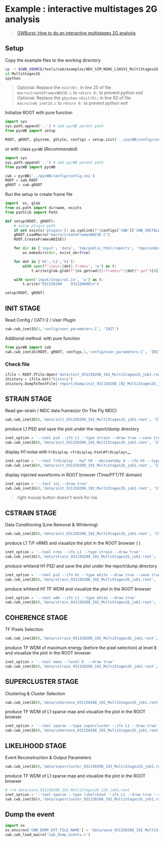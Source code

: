 # Example : interactive multistages 2G analysis

> [GWBurst: How to do an interactive multistages 2G analysis](https://gwburst.gitlab.io/documentation/latest/html/faq.html#how-to-do-an-interactive-multistages-2g-analysis)


## Setup

Copy the example files to the working directory

```bash
cp -r $CWB_SOURCE/tools/cwb/examples/ADV_SIM_NSNS_L1H1V1_MultiStages2G  MultiStages2G
cd MultiStages2G
ipython
```

> Optional: Replace the `exit(0);` in line 25 of file `macro/CreateFramesNOISE.c` to `return 0;` to prevent python exit
> Optional: Replace the `gSystem->Exit(0);` in line 92 of file `macro/cwb_inet2G.c` to `return 0;` to prevent python exit

Initialize ROOT with pure function

```python
import sys
sys.path.append('..') # add pycWB parent path
from pycWB import setup

ROOT, gROOT, gSystem, gStyle, configs = setup.init('../pycWB/config/config.ini')
```

or with class `pycWB` (_Recommanded_)

```python
import sys
sys.path.append('..') # add pycWB parent path
from pycWB import pycWB

cwb = pycWB('../pycWB/config/config.ini')
ROOT = cwb.ROOT
gROOT = cwb.gROOT
```

Run the setup to create frame file

```python
import  os, glob
from os.path import dirname, exists
from pathlib import Path

def setup(ROOT, gROOT):
	# setup plugin path
	if not exists('plugins'): os.symlink(f"{configs['CWB']['CWB_INSTALL']}/etc/cwb/plugins",'plugins')
	gROOT.LoadMacro("macro/CreateFramesNOISE.C")
	ROOT.CreateFramesNOISE()

	for dir in ['input', 'data', 'tmp/public_html/reports', 'tmp/condor', 'tmp/node', 'report/dump']:
		os.makedirs(dir, exist_ok=True)

	for det in ['H1','L1','V1']:
		with open(f"input/{det}.frames", 'w') as t:
			t.write(glob.glob(f"{os.getcwd()}/frames/*/{det}*.gwf")[0])

	with open('input/inspiral.in', 'w') as t:
		t.write("931158200    931158600\n")

setup(ROOT, gROOT)
```

## INIT STAGE

Read Config / CAT1-2 / User Plugin

```python
cwb.cwb_inet2G(1,'config/user_parameters.C', 'INIT')
```

Addtional method: with pure function

```python
from pycWB import cwb 
cwb.cwb_inet2G(ROOT, gROOT, configs,1,'config/user_parameters.C', 'INIT')
```

### Check file

```python
ifile = ROOT.TFile.Open('data/init_931158208_192_MultiStages2G_job1.root')
ihistory = ifile.Get("history")
ihistory.DumpToTextFile('report/dump/init_931158208_192_MultiStages2G_job1.history')
```

## STRAIN STAGE

Read gw-strain / MDC data frames(or On The Fly MDC)

```python
cwb.cwb_inet2G(0,'data/init_931158208_192_MultiStages2G_job1.root', 'STRAIN')
```

produce L1 PSD and save the plot under the report/dump directory

```python
inet_option = '--tool psd --ifo L1 --type strain --draw true --save true'
cwb.cwb_inet2G(0,'data/init_931158208_192_MultiStages2G_job1.root', 'STRAIN', inet_option=inet_option)
```

display H1 noise with `FrDisplay <frdisplay.html#frdisplay>`__

```python
inet_option = '--tool frdisplay --hpf 50 --decimateby 8 --ifo H1 --type strain'
cwb.cwb_inet2G(0,'data/init_931158208_192_MultiStages2G_job1.root', 'STRAIN', inet_option=inet_option)
```

display injected waveforms in ROOT browser (Time/FFT/TF domain)

```python
inet_option = '--tool inj --draw true'
cwb.cwb_inet2G(0,'data/init_931158208_192_MultiStages2G_job1.root', 'STRAIN', inet_option=inet_option)
```

> right mouse button doesn't work for me

## CSTRAIN STAGE

Data Conditioning (Line Removal & Whitening)

```python
cwb.cwb_inet2G(0,'data/init_931158208_192_MultiStages2G_job1.root', 'CSTRAIN')
```

produce L1 T/F nRMS and visualize the plot in the ROOT browser ( )

```python
inet_option = '--tool nrms --ifo L1 --type strain --draw true'
cwb.cwb_inet2G(0,'data/strain_931158208_192_MultiStages2G_job1.root', 'CSTRAIN', inet_option=inet_option)
```

produce whitend H1 PSD and save the plot under the report/dump directory

```python
inet_option = '--tool psd --ifo H1 --type white --draw true --save true'
cwb.cwb_inet2G(0,'data/strain_931158208_192_MultiStages2G_job1.root', 'CSTRAIN', inet_option=inet_option)
```

produce whitend H1 TF WDM and visualize the plot in the ROOT browser

```python
inet_option = '--tool wdm --ifo L1 --type white --draw true'
cwb.cwb_inet2G(0,'data/strain_931158208_192_MultiStages2G_job1.root', 'CSTRAIN', inet_option=inet_option)
```


## COHERENCE STAGE

TF Pixels Selection

```python
cwb.cwb_inet2G(0,'data/cstrain_931158208_192_MultiStages2G_job1.root', 'COHERENCE')
```

produce TF WDM of maximum energy (before the pixel selection) at level 8 and visualize the plot in the ROOT browser

```python
inet_option = '--tool emax --level 8  --draw true'
cwb.cwb_inet2G(0,'data/cstrain_931158208_192_MultiStages2G_job1.root', 'COHERENCE', inet_option=inet_option)
```

## SUPERCLUSTER STAGE

Clustering & Cluster Selection

```python
cwb.cwb_inet2G(0,'data/coherence_931158208_192_MultiStages2G_job1.root', 'SUPERCLUSTER')
```

produce TF WDM of L1 sparse map and visualize the plot in the ROOT browser

```python
inet_option = '--tool sparse --type supercluster --ifo L1 --draw true'
cwb.cwb_inet2G(0,'data/coherence_931158208_192_MultiStages2G_job1.root', 'SUPERCLUSTER', inet_option=inet_option)
```

## LIKELIHOOD STAGE

Event Reconstruction & Output Parameters

```python
cwb.cwb_inet2G(0,'data/supercluster_931158208_192_MultiStages2G_job1.root', 'LIKELIHOOD')
```

produce TF WDM of L1 sparse map and visualize the plot in the ROOT browser

```python
# !rm data/wave_931158208_192_MultiStages2G_120_job1.root
inet_option = '--tool sparse --type likelihood --ifo L1 --draw true --save true'
cwb.cwb_inet2G(0,'data/supercluster_931158208_192_MultiStages2G_job1.root', 'LIKELIHOOD', inet_option=inet_option)
```


## Dump the event

```python
import os
os.environ['CWB_DUMP_EVT_FILE_NAME'] = 'data/wave_931158208_192_MultiStages2G_120_job1.root'
cwb.cwb_load_macro('cwb_dump_events.c')
```

